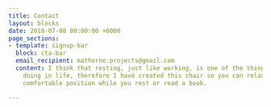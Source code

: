 ```yaml
---
title: Contact
layout: blocks
date: 2018-07-08 00:00:00 +0000
page_sections:
- template: signup-bar
  block: cta-bar
  email_recipient: matherne.projects@gmail.com
  content: I think that resting, just like working, is one of the things that is worth
    doing in life, therefore I have created this chair so you can relax in a low and
    comfortable position while you rest or read a book.

---
```

